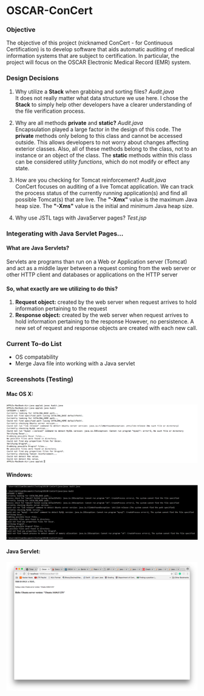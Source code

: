# OSCAR-ConCert
### Objective
The objective of this project (nicknamed ConCert - for Continuous Certification) is to develop software that aids automatic auditing of medical information systems that are subject to certification. In particular, the project will focus on the OSCAR Electronic Medical Record (EMR) system.

### Design Decisions
1. Why utilize a **Stack** when grabbing and sorting files? *Audit.java*    
It does not really matter what data structure we use here. I chose the **Stack** to simply help other developers have a clearer understanding of the file verification process.

2. Why are all methods **private** and **static?** *Audit.java*  
Encapsulation played a large factor in the design of this code. The **private** methods only belong to this class and cannot be accessed outside. This allows developers to not worry about changes affecting exterior classes. Also, all of these methods belong to the class, not to an instance or an object of the class. The **static** methods within this class can be considered *utility functions*, which do not modify or effect any state.

3. How are you checking for Tomcat reinforcement? *Audit.java*  
ConCert focuses on auditing of a live Tomcat application. We can track the process status of the currently running application(s) and find all possible Tomcat(s) that are live. The **"-Xmx"** value is the maximum Java heap size. The **"-Xms"** value is the initial and minimum Java heap size.

4. Why use JSTL tags with JavaServer pages? *Test.jsp*  
### Integerating with Java Servlet Pages...
#### What are Java Servlets?
Servlets are programs than run on a Web or Application server (Tomcat) and act as a middle layer between a request coming from the web server or other HTTP client and databases or applications on the HTTP server

#### So, what exactly are we utilizing to do this? 
1. **Request object:** created by the web server when request arrives to hold information pertaining to the request
2. **Response object:** created by the web server when request arrives to hold information pertaining to the response
However, no persistence. A new set of request and response objects are created with each new call.
 
### Current To-do List
* OS compatability
* Merge Java file into working with a Java servlet

### Screenshots (Testing)
#### Mac OS X:
![alt-test](https://github.com/williamgrosset/OSCAR-ConCert/blob/master/osx_test.png "Mac OS X")
#### Windows:
![alt-test](https://github.com/williamgrosset/OSCAR-ConCert/blob/master/windows_test.png "Windows")
#### Java Servlet:
![alt-test](https://github.com/williamgrosset/OSCAR-ConCert/blob/master/jsp_test.png "JSP")
